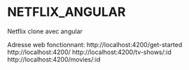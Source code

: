 # NETFLIX_ANGULAR
Netflix clone avec angular

Adresse web fonctionnant:
http://localhost:4200/get-started
http://localhost:4200/
http://localhost:4200/tv-shows/:id
http://localhost:4200/movies/:id
